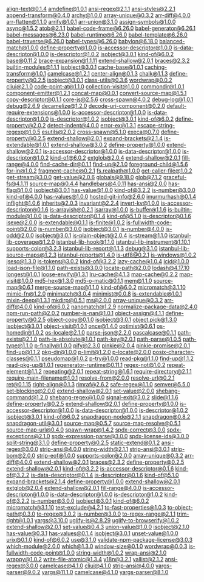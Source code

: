  align-text@0.1.4
 amdefine@1.0.1
 ansi-regex@2.1.1
 ansi-styles@2.2.1
 append-transform@0.4.0
 archy@1.0.0
 array-unique@0.3.2
 arr-diff@4.0.0
 arr-flatten@1.1.0
 arrify@1.0.1
 arr-union@3.1.0
 assign-symbols@1.0.0
 async@1.5.2
 atob@2.1.1
 babel-code-frame@6.26.0
 babel-generator@6.26.1
 babel-messages@6.23.0
 babel-runtime@6.26.0
 babel-template@6.26.0
 babel-traverse@6.26.0
 babel-types@6.26.0
 babylon@6.18.0
 balanced-match@1.0.0
 define-property@1.0.0
 is-accessor-descriptor@1.0.0
 is-data-descriptor@1.0.0
 is-descriptor@1.0.2
 isobject@3.0.1
 kind-of@6.0.2
 base@0.11.2
 brace-expansion@1.1.11
 extend-shallow@2.0.1
 braces@2.3.2
 builtin-modules@1.1.1
 isobject@3.0.1
 cache-base@1.0.1
 caching-transform@1.0.1
 camelcase@1.2.1
 center-align@0.1.3
 chalk@1.1.3
 define-property@0.2.5
 isobject@3.0.1
 class-utils@0.3.6
 wordwrap@0.0.2
 cliui@2.1.0
 code-point-at@1.1.0
 collection-visit@1.0.0
 commondir@1.0.1
 component-emitter@1.2.1
 concat-map@0.0.1
 convert-source-map@1.5.1
 copy-descriptor@0.1.1
 core-js@2.5.6
 cross-spawn@4.0.2
 debug-log@1.0.1
 debug@2.6.9
 decamelize@1.2.0
 decode-uri-component@0.2.0
 default-require-extensions@1.0.0
 is-accessor-descriptor@1.0.0
 is-data-descriptor@1.0.0
 is-descriptor@1.0.2
 isobject@3.0.1
 kind-of@6.0.2
 define-property@2.0.2
 detect-indent@4.0.0
 error-ex@1.3.1
 escape-string-regexp@1.0.5
 esutils@2.0.2
 cross-spawn@5.1.0
 execa@0.7.0
 define-property@0.2.5
 extend-shallow@2.0.1
 expand-brackets@2.1.4
 is-extendable@1.0.1
 extend-shallow@3.0.2
 define-property@1.0.0
 extend-shallow@2.0.1
 is-accessor-descriptor@1.0.0
 is-data-descriptor@1.0.0
 is-descriptor@1.0.2
 kind-of@6.0.2
 extglob@2.0.4
 extend-shallow@2.0.1
 fill-range@4.0.0
 find-cache-dir@0.1.1
 find-up@2.1.0
 foreground-child@1.5.6
 for-in@1.0.2
 fragment-cache@0.2.1
 fs.realpath@1.0.0
 get-caller-file@1.0.2
 get-stream@3.0.0
 get-value@2.0.6
 globals@9.18.0
 glob@7.1.2
 graceful-fs@4.1.11
 source-map@0.4.4
 handlebars@4.0.11
 has-ansi@2.0.0
 has-flag@1.0.0
 isobject@3.0.1
 has-value@1.0.0
 kind-of@3.2.2
 is-number@3.0.0
 kind-of@4.0.0
 has-values@1.0.0
 hosted-git-info@2.6.0
 imurmurhash@0.1.4
 inflight@1.0.6
 inherits@2.0.3
 invariant@2.2.4
 invert-kv@1.0.0
 is-accessor-descriptor@0.1.6
 is-arrayish@0.2.1
 isarray@1.0.0
 is-buffer@1.1.6
 is-builtin-module@1.0.0
 is-data-descriptor@0.1.4
 kind-of@5.1.0
 is-descriptor@0.1.6
 isexe@2.0.0
 is-extendable@0.1.1
 is-finite@1.0.2
 is-fullwidth-code-point@2.0.0
 is-number@3.0.0
 isobject@3.0.1
 is-number@4.0.0
 is-odd@2.0.0
 isobject@3.0.1
 is-plain-object@2.0.4
 is-stream@1.1.0
 istanbul-lib-coverage@1.2.0
 istanbul-lib-hook@1.1.0
 istanbul-lib-instrument@1.10.1
 supports-color@3.2.3
 istanbul-lib-report@1.1.3
 debug@3.1.0
 istanbul-lib-source-maps@1.2.3
 istanbul-reports@1.4.0
 is-utf8@0.2.1
 is-windows@1.0.2
 jsesc@1.3.0
 js-tokens@3.0.2
 kind-of@3.2.2
 lazy-cache@1.0.4
 lcid@1.0.0
 load-json-file@1.1.0
 path-exists@3.0.0
 locate-path@2.0.0
 lodash@4.17.10
 longest@1.0.1
 loose-envify@1.3.1
 lru-cache@4.1.3
 map-cache@0.2.2
 map-visit@1.0.0
 md5-hex@1.3.0
 md5-o-matic@0.1.1
 mem@1.1.0
 source-map@0.6.1
 merge-source-map@1.1.0
 kind-of@6.0.2
 micromatch@3.1.10
 mimic-fn@1.2.0
 minimatch@3.0.4
 minimist@0.0.8
 is-extendable@1.0.1
 mixin-deep@1.3.1
 mkdirp@0.5.1
 ms@2.0.0
 array-unique@0.3.2
 arr-diff@4.0.0
 kind-of@6.0.2
 nanomatch@1.2.9
 normalize-package-data@2.4.0
 npm-run-path@2.0.2
 number-is-nan@1.0.1
 object-assign@4.1.1
 define-property@0.2.5
 object-copy@0.1.0
 isobject@3.0.1
 object.pick@1.3.0
 isobject@3.0.1
 object-visit@1.0.1
 once@1.4.0
 optimist@0.6.1
 os-homedir@1.0.2
 os-locale@2.1.0
 parse-json@2.2.0
 pascalcase@0.1.1
 path-exists@2.1.0
 path-is-absolute@1.0.1
 path-key@2.0.1
 path-parse@1.0.5
 path-type@1.1.0
 p-finally@1.0.0
 pify@2.3.0
 pinkie@2.0.4
 pinkie-promise@2.0.1
 find-up@1.1.2
 pkg-dir@1.0.0
 p-limit@1.2.0
 p-locate@2.0.0
 posix-character-classes@0.1.1
 pseudomap@1.0.2
 p-try@1.0.0
 read-pkg@1.1.0
 find-up@1.1.2
 read-pkg-up@1.0.1
 regenerator-runtime@0.11.1
 regex-not@1.0.2
 repeat-element@1.1.2
 repeating@2.0.1
 repeat-string@1.6.1
 require-directory@2.1.1
 require-main-filename@1.0.1
 resolve-from@2.0.0
 resolve-url@0.2.1
 ret@0.1.15
 right-align@0.1.3
 rimraf@2.6.2
 safe-regex@1.1.0
 semver@5.5.0
 set-blocking@2.0.0
 extend-shallow@2.0.1
 set-value@2.0.0
 shebang-command@1.2.0
 shebang-regex@1.0.0
 signal-exit@3.0.2
 slide@1.1.6
 define-property@0.2.5
 extend-shallow@2.0.1
 define-property@1.0.0
 is-accessor-descriptor@1.0.0
 is-data-descriptor@1.0.0
 is-descriptor@1.0.2
 isobject@3.0.1
 kind-of@6.0.2
 snapdragon-node@2.1.1
 snapdragon@0.8.2
 snapdragon-util@3.0.1
 source-map@0.5.7
 source-map-resolve@0.5.1
 source-map-url@0.4.0
 spawn-wrap@1.4.2
 spdx-correct@3.0.0
 spdx-exceptions@2.1.0
 spdx-expression-parse@3.0.0
 spdx-license-ids@3.0.0
 split-string@3.1.0
 define-property@0.2.5
 static-extend@0.1.2
 ansi-regex@3.0.0
 strip-ansi@4.0.0
 string-width@2.1.1
 strip-ansi@3.0.1
 strip-bom@2.0.0
 strip-eof@1.0.0
 supports-color@2.0.0
 array-unique@0.3.2
 arr-diff@4.0.0
 extend-shallow@2.0.1
 braces@2.3.2
 define-property@0.2.5
 extend-shallow@2.0.1
 kind-of@3.2.2
 is-accessor-descriptor@0.1.6
 kind-of@3.2.2
 is-data-descriptor@0.1.4
 is-descriptor@0.1.6
 kind-of@5.1.0
 expand-brackets@2.1.4
 define-property@1.0.0
 extend-shallow@2.0.1
 extglob@2.0.4
 extend-shallow@2.0.1
 fill-range@4.0.0
 is-accessor-descriptor@1.0.0
 is-data-descriptor@1.0.0
 is-descriptor@1.0.2
 kind-of@3.2.2
 is-number@3.0.0
 isobject@3.0.1
 kind-of@6.0.2
 micromatch@3.1.10
 test-exclude@4.2.1
 to-fast-properties@1.0.3
 to-object-path@0.3.0
 to-regex@3.0.2
 is-number@3.0.0
 to-regex-range@2.1.1
 trim-right@1.0.1
 yargs@3.10.0
 uglify-js@2.8.29
 uglify-to-browserify@1.0.2
 extend-shallow@2.0.1
 set-value@0.4.3
 union-value@1.0.0
 isobject@2.1.0
 has-value@0.3.1
 has-values@0.1.4
 isobject@3.0.1
 unset-value@1.0.0
 urix@0.1.0
 kind-of@6.0.2
 use@3.1.0
 validate-npm-package-license@3.0.3
 which-module@2.0.0
 which@1.3.0
 window-size@0.1.0
 wordwrap@0.0.3
 is-fullwidth-code-point@1.0.0
 string-width@1.0.2
 wrap-ansi@2.1.0
 wrappy@1.0.2
 write-file-atomic@1.3.4
 y18n@3.2.1
 yallist@2.1.2
 ansi-regex@3.0.0
 camelcase@4.1.0
 cliui@4.1.0
 strip-ansi@4.0.0
 yargs-parser@9.0.2
 yargs@11.1.0
 camelcase@4.1.0
 yargs-parser@8.1.0
